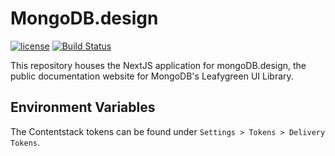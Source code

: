 # MongoDB.design

[![license](https://img.shields.io/badge/license-MIT-blue.svg)](https://github.com/mui/material-ui/blob/HEAD/LICENSE)
[![Build Status](https://img.shields.io/endpoint.svg?url=https%3A%2F%2Factions-badge.atrox.dev%2Fmongodb%2Fdesign%2Fbadge%3Fref%3Dmain&style=flat)](https://actions-badge.atrox.dev/mongodb/design/goto?ref=main)

This repository houses the NextJS application for mongoDB.design, the public documentation website for MongoDB's Leafygreen UI Library.

## Environment Variables

The Contentstack tokens can be found under `Settings > Tokens > Delivery Tokens`.
